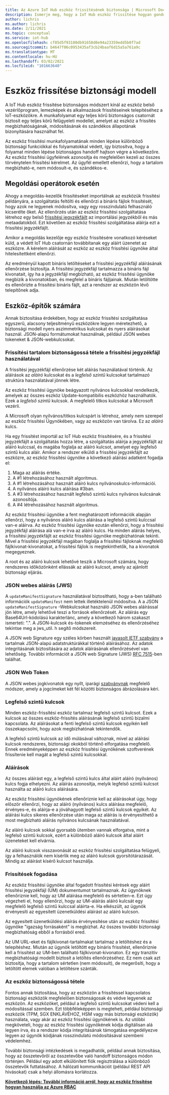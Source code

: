 ```yaml
---
title: Az Azure IoT Hub eszköz frissítésének biztonsága | Microsoft Docs
description: Ismerje meg, hogy a IoT Hub eszköz frissítése hogyan gondoskodik az eszközök biztonságos frissítéséről.
author: lichris
ms.author: lichris
ms.date: 2/11/2021
ms.topic: conceptual
ms.service: iot-hub
ms.openlocfilehash: cf05d5f93180db91658d0e94a23359edd5b0f7ad
ms.sourcegitcommit: b4647f06c0953435af3cb24baaf6d15a5a761a9c
ms.translationtype: MT
ms.contentlocale: hu-HU
ms.lasthandoff: 03/02/2021
ms.locfileid: "101663640"
---
```

# <a name="device-update-security-model"></a>Eszköz frissítése biztonsági modell

A IoT Hub eszköz frissítése biztonságos módszert kínál az eszköz belső vezérlőprogram, lemezképek és alkalmazások frissítéseinek telepítéséhez a IoT-eszközökre. A munkafolyamat egy teljes körű biztonságos csatornát biztosít egy teljes körű felügyeleti modellel, amelyet az eszköz a frissítés megbízhatóságának, módosításának és szándékos állapotának bizonyítására használhat fel.

Az eszköz frissítési munkafolyamatának minden lépése különböző biztonsági funkciókkal és folyamatokkal védett, így biztosítva, hogy a folyamat minden lépése biztonságos handoff hajtson végre a következőre. Az eszköz frissítési ügyfelének azonosítja és megfelelően kezeli az összes törvénytelen frissítési kérelmet. Az ügyfél emellett ellenőrzi, hogy a tartalom megbízható-e, nem módosult-e, és szándékos-e.

## <a name="for-solution-operators"></a>Megoldási operátorok esetén

Ahogy a megoldás-kezelők frissítéseket importálnak az eszközük frissítési példányára, a szolgáltatás feltölti és ellenőrzi a bináris fájlok frissítését, hogy azok ne legyenek módosítva, vagy egy rosszindulatú felhasználó kicserélte őket. Az ellenőrzés után az eszköz frissítési szolgáltatása létrehoz egy belső [frissítési jegyzékfájlt](./update-manifest.md) az importálási jegyzékből és más metaadatokból. Ezt követően az eszköz frissítési szolgáltatása aláírja ezt a frissítési jegyzékfájlt.

Amikor a megoldás kezelője egy eszköz frissítésére vonatkozó kéréseket küld, a védett IoT Hub csatornán továbbítanak egy aláírt üzenetet az eszközre. A kérelem aláírását az eszköz az eszköz frissítési ügynöke által hitelesítettként ellenőrzi. 

Az eredményül kapott bináris letöltéseket a frissítési jegyzékfájl aláírásának ellenőrzése biztosítja. A frissítési jegyzékfájl tartalmazza a bináris fájl kivonatait, így ha a jegyzékfájl megbízható, az eszköz frissítési ügynöke megbízik a kivonatokban, és megfelel a bináris fájljainak. Miután letöltötte és ellenőrizte a frissítési bináris fájlt, azt a rendszer az eszközön lévő telepítőnek adja.

## <a name="for-device-builders"></a>Eszköz-építők számára

Annak biztosítása érdekében, hogy az eszköz frissítési szolgáltatása egyszerű, alacsony teljesítményű eszközökre legyen méretezhető, a biztonsági modell nyers aszimmetrikus kulcsokat és nyers aláírásokat használ. JSON-alapú formátumokat használnak, például JSON webes tokeneket & JSON-webkulcsokat.

### <a name="securing-update-content-via-the-update-manifest"></a>Frissítési tartalom biztonságossá tétele a frissítési jegyzékfájl használatával

A frissítési jegyzékfájl ellenőrzése két aláírás használatával történik. Az aláírások az *aláíró* kulcsokat és a *legfelső szintű* kulcsokat tartalmazó struktúra használatával jönnek létre.

Az eszköz frissítési ügynöke beágyazott nyilvános kulcsokkal rendelkezik, amelyek az összes eszköz Update-kompatibilis eszközhöz használhatók. Ezek a *legfelső szintű* kulcsok. A megfelelő titkos kulcsokat a Microsoft vezérli.

A Microsoft olyan nyilvános/titkos kulcspárt is létrehoz, amely nem szerepel az eszköz frissítési Ügynökében, vagy az eszközön van tárolva. Ez az *aláíró* kulcs.

Ha egy frissítést importál az IoT Hub eszköz frissítésére, és a frissítési jegyzékfájlt a szolgáltatás hozza létre, a szolgáltatás aláírja a jegyzékfájlt az aláíró kulccsal, és magába foglalja az aláíró kulcsot, amelyet egy legfelső szintű kulcs aláír. Amikor a rendszer elküldi a frissítési jegyzékfájlt az eszközre, az eszköz frissítési ügynöke a következő aláírási adatként fogadja el:

1. Maga az aláírás értéke.
2. A #1 létrehozásához használt algoritmus.
3. A #1 létrehozásához használt aláíró kulcs nyilvánoskulcs-információi.
4. A nyilvános aláíró kulcs aláírása #3ban.
5. A #3 létrehozásához használt legfelső szintű kulcs nyilvános kulcsának azonosítója.
6. A #4 létrehozásához használt algoritmus.

Az eszköz frissítési ügynöke a fent meghatározott információk alapján ellenőrzi, hogy a nyilvános aláíró kulcs aláírása a legfelső szintű kulccsal van-e aláírva. Az eszköz frissítési ügynöke ezután ellenőrzi, hogy a frissítési jegyzékfájl aláírása alá van-e írva az aláíró kulcs. Ha minden aláírás helyes, a frissítési jegyzékfájlt az eszköz frissítési ügynöke megbízhatónak tekinti. Mivel a frissítési jegyzékfájl magában foglalja a frissítési fájloknak megfelelő fájlkivonat-kivonatokat, a frissítési fájlok is megtekinthetők, ha a kivonatok megegyeznek.

A root és az aláíró kulcsok lehetővé teszik a Microsoft számára, hogy rendszeres időközönként ellássák az aláíró kulcsot, amely az ajánlott biztonsági eljárás.

### <a name="json-web-signature-jws"></a>JSON webes aláírás (JWS)

A `updateManifestSignature` használatával biztosítható, hogy a-ben található információk `updateManifest` nem lettek illetéktelenül módosítva. A a JSON `updateManifestSignature` -Webkulcsokat használó JSON webes aláírással jön létre, amely lehetővé teszi a források ellenőrzését. Az aláírás egy Base64Url-kódolású karakterlánc, amely a következő három szakaszt ismerteti: ".".  A JSON-kulcsok és-tokenek elemzéséhez és ellenőrzéséhez tekintse meg a jws_util. h segítő módszereit.

A JSON web Signature egy széles körben használt [javasolt IETF szabvány](https://tools.ietf.org/html/rfc7515) a tartalmak JSON-alapú adatstruktúrákkal történő aláírásához. Az adatok integritásának biztosítására az adatok aláírásának ellenőrzésével van lehetőség. További információt a JSON web Signature (JWS) [RFC 7515](https://www.rfc-editor.org/info/rfc7515)-ben találhat.

### <a name="json-web-token"></a>JSON Web Token

A JSON webes jogkivonatok egy nyílt, iparági [szabványnak](https://tools.ietf.org/html/rfc7519) megfelelő módszer, amely a jogcímeket két fél közötti biztonságos ábrázolására kéri.

### <a name="root-keys"></a>Legfelső szintű kulcsok

Minden eszköz-frissítési eszköz tartalmaz legfelső szintű kulcsot. Ezek a kulcsok az összes eszköz-frissítés aláírásának legfelső szintű bizalmi kapcsolata. Az aláírásokat a fenti legfelső szintű kulcsok egyikén kell összekapcsolni, hogy azok megbízhatónak tekintendők.

A legfelső szintű kulcsok az idő múlásával változnak, mivel az aláírási kulcsok rendszeres, biztonsági okokból történő elforgatása megfelelő. Ennek eredményeképpen az eszköz frissítési ügynökének szoftverének frissítenie kell magát a legfelső szintű kulcsokkal. 

### <a name="signatures"></a>Aláírások

Az összes aláírást egy, a legfelső szintű kulcs által aláírt aláíró (nyilvános) kulcs fogja elhelyezni. Az aláírás azonosítja, melyik legfelső szintű kulcsot használta az aláíró kulcs aláírására. 

Az eszköz frissítési ügynökének ellenőriznie kell az aláírásokat úgy, hogy először ellenőrzi, hogy az aláíró (nyilvános) kulcs aláírása megfelelő, érvényes-e, és aláírja-e a jóváhagyott legfelső szintű kulcsok egyikét. Az aláírási kulcs sikeres ellenőrzése után maga az aláírás is érvényesíthető a most megbízható aláírás nyilvános kulcsának használatával.

Az aláíró kulcsok sokkal gyorsabb ütemben vannak elforgatva, mint a legfelső szintű kulcsok, ezért a különböző aláíró kulcsok által aláírt üzeneteket kell elvárnia. 

Az aláíró kulcsok visszavonását az eszköz frissítési szolgáltatása felügyeli, így a felhasználók nem kísérlik meg az aláíró kulcsok gyorsítótárazását. Mindig az aláírást kísérő kulcsot használja.

### <a name="receiving-updates"></a>Frissítések fogadása

Az eszköz frissítési ügynöke által fogadott frissítési kérések egy aláírt frissítési jegyzékfájl (UM) dokumentumot tartalmaznak. Az ügynöknek ellenőriznie kell, hogy az UM aláírása megfelelő és sértetlen-e. Ezt úgy végezheti el, hogy ellenőrzi, hogy az UM-aláírás aláíró kulcsát egy megfelelő legfelső szintű kulccsal aláírta-e. Ha elkészült, az ügynök érvényesíti az egyesített üzenetküldési aláírást az aláíró kulcson.

Az egyesített üzenetküldési aláírás érvényesítése után az eszköz frissítési ügynöke "igazság forrásaként" is megbízhat. Az összes további biztonsági megbízhatóság ebből a forrásból ered. 

Az UM URL-eket és fájlkivonat-tartalmakat tartalmaz a letöltéshez és a telepítéshez. Miután az ügynök letöltött egy bináris frissítést, ellenőriznie kell a frissítést az UM-ben található fájlkivonat-kivonaton. Ez egy tranzitív megbízhatósági modellt biztosít a letöltés ellenőrzéséhez. Ez nem csak azt biztosítja, hogy a tartalom sértetlen (nem módosult), de megerősíti, hogy a letöltött elemek valóban a letöltésre szánták. 

### <a name="securing-the-device"></a>Az eszköz biztonságossá tétele

Fontos annak biztosítása, hogy az eszközön a frissítéssel kapcsolatos biztonsági eszközök megfelelően biztonságosak és védve legyenek az eszközön. Az eszközöket, például a legfelső szintű kulcsokat védeni kell a módosítással szemben. Ezt többféleképpen is megteheti, például biztonsági eszközök (TPM, SGX ENKLÁVÉHOZ, HSM vagy más biztonsági eszközök) használata, vagy akár az eszköz frissítési ügynökének is. Az utóbbi megköveteli, hogy az eszköz frissítési ügynökének kódja digitálisan alá legyen írva, és a rendszer kódja integritásának támogatása engedélyezve legyen az ügynök kódjának rosszindulatú módosításával szembeni védelemhez.

További biztonsági intézkedések is megadhatók, például annak biztosítása, hogy az összetevőről az összetevőbe való handoff biztonságos módon történjen. Például egy adott elkülönített fiók regisztrálása a különböző összetevők futtatásához. A hálózati kommunikációt (például REST API hívásokat) csak a helyi állomásra korlátozza.

**[Következő lépés: További információ arról, hogy az eszköz frissítése hogyan használja az Azure RBAC](.\device-update-control-access.md)**